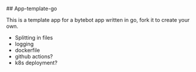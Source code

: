 ## App-template-go

This is a template app for a bytebot app written in go, fork it to create your own.


- Splitting in files
- logging
- dockerfile
- github actions?
- k8s deployment?
